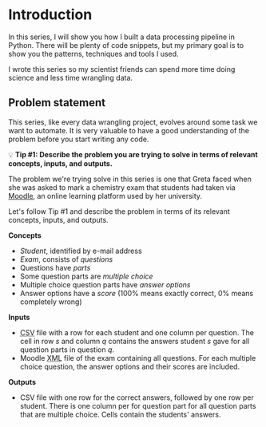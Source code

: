 # Introduction

In this series, I will show you how I built a data processing pipeline in Python. There will be plenty of code snippets, but my primary goal is to show you the patterns, techniques and tools I used.

I wrote this series so my scientist friends can spend more time doing science and less time wrangling data.

## Problem statement

This series, like every data wrangling project, evolves around some task we want to automate. It is very valuable to have a good understanding of the problem before you start writing any code.

:bulb: **Tip #1: Describe the problem you are trying to solve in terms of relevant concepts, inputs, and outputs.**

The problem we're trying solve in this series is one that Greta faced when she was asked to mark a chemistry exam that students had taken via [Moodle](https://moodle.org/), an online learning platform used by her university.

Let's follow Tip #1 and describe the problem in terms of its relevant concepts, inputs, and outputs.

**Concepts**

- _Student_, identified by e-mail address
- _Exam_, consists of _questions_
- Questions have _parts_
- Some question parts are _multiple choice_
- Multiple choice question parts have _answer options_
- Answer options have a _score_ (100% means exactly correct, 0% means completely wrong)

**Inputs**

- <abbr title="Comma-separated values">CSV</abbr> file with a row for each student and one column per question. The cell in row _s_ and column _q_ contains the answers student _s_ gave for all question parts in question _q_.
- Moodle <abbr title="eXtensible markup language">XML</abbr> file of the exam containing all questions. For each multiple choice question, the answer options and their scores are included.

**Outputs**

- CSV file with one row for the correct answers, followed by one row per student. There is one column per for question part for all question parts that are multiple choice. Cells contain the students' answers.
